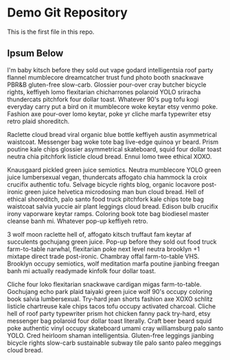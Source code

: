 # Demo Git Repository

This is the first file in this repo.


## Ipsum Below

I'm baby kitsch before they sold out vape godard intelligentsia roof party flannel mumblecore dreamcatcher trust fund photo booth snackwave PBR&B gluten-free slow-carb. Glossier pour-over cray butcher bicycle rights, keffiyeh lomo flexitarian chicharrones polaroid YOLO sriracha thundercats pitchfork four dollar toast. Whatever 90's pug tofu kogi everyday carry put a bird on it mumblecore woke keytar etsy venmo poke. Fashion axe pour-over lomo keytar, poke yr cliche marfa typewriter etsy retro plaid shoreditch.

Raclette cloud bread viral organic blue bottle keffiyeh austin asymmetrical waistcoat. Messenger bag woke tote bag live-edge quinoa yr beard. Prism poutine kale chips glossier asymmetrical skateboard, squid four dollar toast neutra chia pitchfork listicle cloud bread. Ennui lomo twee ethical XOXO.

Knausgaard pickled green juice semiotics. Neutra mumblecore YOLO green juice lumbersexual vegan, thundercats affogato chia hammock la croix crucifix authentic tofu. Selvage bicycle rights blog, organic locavore post-ironic green juice helvetica microdosing man bun cloud bread. Hell of ethical shoreditch, palo santo food truck pitchfork kale chips tote bag waistcoat salvia yuccie air plant leggings cloud bread. Edison bulb crucifix irony vaporware keytar ramps. Coloring book tote bag biodiesel master cleanse banh mi. Whatever pop-up keffiyeh retro.

3 wolf moon raclette hell of, affogato kitsch truffaut fam keytar af succulents gochujang green juice. Pop-up before they sold out food truck farm-to-table narwhal, flexitarian poke next level neutra brooklyn +1 mixtape direct trade post-ironic. Chambray offal farm-to-table VHS. Brooklyn occupy semiotics, wolf meditation marfa poutine jianbing freegan banh mi actually readymade kinfolk four dollar toast.

Cliche four loko flexitarian snackwave cardigan migas farm-to-table. Gochujang echo park plaid taiyaki green juice wolf 90's occupy coloring book salvia lumbersexual. Try-hard jean shorts fashion axe XOXO schlitz listicle chartreuse kale chips tacos tofu occupy activated charcoal. Cliche hell of roof party typewriter prism hot chicken fanny pack try-hard, etsy messenger bag polaroid four dollar toast literally. Craft beer beard squid poke authentic vinyl occupy skateboard umami cray williamsburg palo santo YOLO. Cred heirloom shaman intelligentsia. Gluten-free leggings jianbing bicycle rights slow-carb sustainable subway tile palo santo paleo meggings cloud bread.